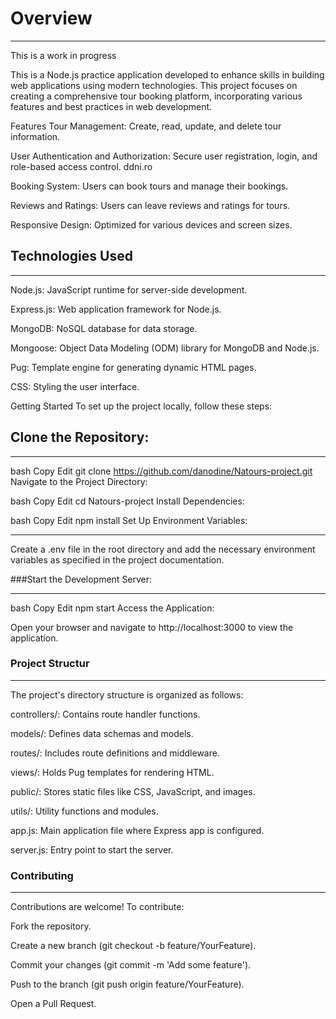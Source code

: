 # Overview
_________________
This is a work in progress

This is a Node.js practice application developed to enhance skills in building web applications using modern technologies. This project focuses on creating a comprehensive tour booking platform, incorporating various features and best practices in web development.

Features
Tour Management: Create, read, update, and delete tour information.​

User Authentication and Authorization: Secure user registration, login, and role-based access control.​
ddni.ro

Booking System: Users can book tours and manage their bookings.​

Reviews and Ratings: Users can leave reviews and ratings for tours.​

Responsive Design: Optimized for various devices and screen sizes.​

## Technologies Used
_________________
Node.js: JavaScript runtime for server-side development.​

Express.js: Web application framework for Node.js.​

MongoDB: NoSQL database for data storage.​

Mongoose: Object Data Modeling (ODM) library for MongoDB and Node.js.​

Pug: Template engine for generating dynamic HTML pages.​

CSS: Styling the user interface.​

Getting Started
To set up the project locally, follow these steps:

## Clone the Repository:
_________________

bash
Copy
Edit
git clone https://github.com/danodine/Natours-project.git
Navigate to the Project Directory:

bash
Copy
Edit
cd Natours-project
Install Dependencies:

bash
Copy
Edit
npm install
Set Up Environment Variables:
_________________

Create a .env file in the root directory and add the necessary environment variables as specified in the project documentation.

###Start the Development Server:
_________________

bash
Copy
Edit
npm start
Access the Application:

Open your browser and navigate to http://localhost:3000 to view the application.

### Project Structur
_________________
The project's directory structure is organized as follows:​

controllers/: Contains route handler functions.​

models/: Defines data schemas and models.​

routes/: Includes route definitions and middleware.​

views/: Holds Pug templates for rendering HTML.​

public/: Stores static files like CSS, JavaScript, and images.​

utils/: Utility functions and modules.​

app.js: Main application file where Express app is configured.​

server.js: Entry point to start the server.​

### Contributing
_________________
Contributions are welcome! To contribute:

Fork the repository.​

Create a new branch (git checkout -b feature/YourFeature).​

Commit your changes (git commit -m 'Add some feature').​

Push to the branch (git push origin feature/YourFeature).​

Open a Pull Request.​
